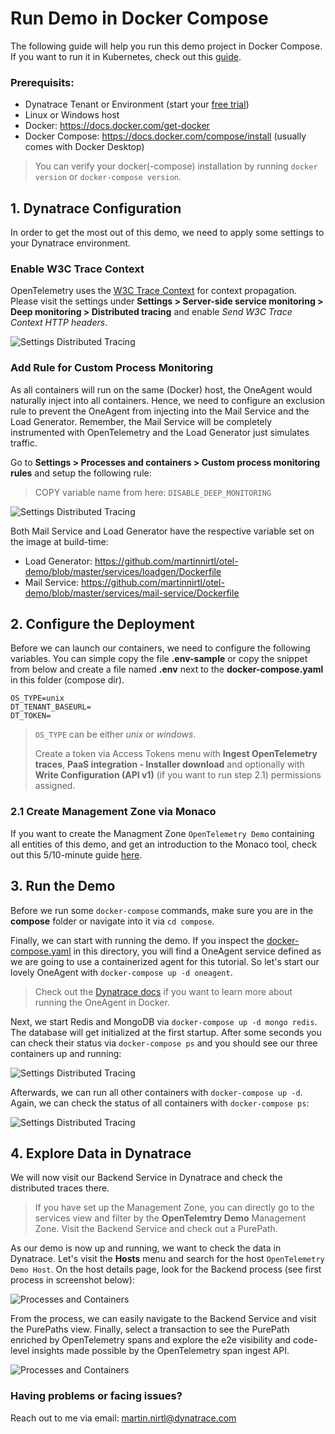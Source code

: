 # Run Demo in Docker Compose

The following guide will help you run this demo project in Docker Compose. If you want to run it in Kubernetes, check out this [guide](https://github.com/martinnirtl/otel-demo/tree/master/kubernetes).

### Prerequisits:

- Dynatrace Tenant or Environment (start your [free trial](https://www.dynatrace.com/trial/))
- Linux or Windows host
- Docker: https://docs.docker.com/get-docker
- Docker Compose: https://docs.docker.com/compose/install (usually comes with Docker Desktop)

> You can verify your docker(-compose) installation by running `docker version` or `docker-compose version`.

## 1. Dynatrace Configuration

In order to get the most out of this demo, we need to apply some settings to your Dynatrace environment.

### Enable W3C Trace Context

OpenTelemetry uses the [W3C Trace Context](https://www.w3.org/TR/trace-context) for context propagation. Please visit the settings under **Settings > Server-side service monitoring > Deep monitoring > Distributed tracing** and enable _Send W3C Trace Context HTTP headers_.

![Settings Distributed Tracing](https://raw.githubusercontent.com/martinnirtl/otel-demo/master/docs/img/settings-distributedtracing.png)

### Add Rule for Custom Process Monitoring

As all containers will run on the same (Docker) host, the OneAgent would naturally inject into all containers. Hence, we need to configure an exclusion rule to prevent the OneAgent from injecting into the Mail Service and the Load Generator. Remember, the Mail Service will be completely instrumented with OpenTelemetry and the Load Generator just simulates traffic.

Go to **Settings > Processes and containers > Custom process monitoring rules** and setup the following rule:

> COPY variable name from here: `DISABLE_DEEP_MONITORING`

![Settings Distributed Tracing](https://raw.githubusercontent.com/martinnirtl/otel-demo/master/docs/img/settings-customprocessmonitoringrules.png)

Both Mail Service and Load Generator have the respective variable set on the image at build-time:

- Load Generator: https://github.com/martinnirtl/otel-demo/blob/master/services/loadgen/Dockerfile
- Mail Service: https://github.com/martinnirtl/otel-demo/blob/master/services/mail-service/Dockerfile

## 2. Configure the Deployment

Before we can launch our containers, we need to configure the following variables. You can simple copy the file **.env-sample** or copy the snippet from below and create a file named **.env** next to the **docker-compose.yaml** in this folder (compose dir).

```env
OS_TYPE=unix
DT_TENANT_BASEURL=
DT_TOKEN=
```

> `OS_TYPE` can be either _unix_ or _windows_.
>
> Create a token via Access Tokens menu with **Ingest OpenTelemetry traces**, **PaaS integration - Installer download** and optionally with **Write Configuration (API v1)** (if you want to run step 2.1) permissions assigned.

### 2.1 Create Management Zone via Monaco

If you want to create the Managment Zone `OpenTelemetry Demo` containing all entities of this demo, and get an introduction to the Monaco tool, check out this 5/10-minute guide [here](https://github.com/martinnirtl/otel-demo/tree/master/monaco).

## 3. Run the Demo

Before we run some `docker-compose` commands, make sure you are in the **compose** folder or navigate into it via `cd compose`.

Finally, we can start with running the demo. If you inspect the [docker-compose.yaml](https://github.com/martinnirtl/otel-demo/blob/master/compose/docker-compose.yaml) in this directory, you will find a OneAgent service defined as we are going to use a containerized agent for this tutorial. So let's start our lovely OneAgent with `docker-compose up -d oneagent`.

> Check out the [Dynatrace docs](https://www.dynatrace.com/support/help/setup-and-configuration/setup-on-container-platforms/docker/set-up-dynatrace-oneagent-as-docker-container/) if you want to learn more about running the OneAgent in Docker.

Next, we start Redis and MongoDB via `docker-compose up -d mongo redis`. The database will get initialized at the first startup. After some seconds you can check their status via `docker-compose ps` and you should see our three containers up and running:

![Settings Distributed Tracing](https://raw.githubusercontent.com/martinnirtl/otel-demo/master/docs/img/dockercompose-ps-redismongo.png)

Afterwards, we can run all other containers with `docker-compose up -d`. Again, we can check the status of all containers with `docker-compose ps`:

![Settings Distributed Tracing](https://raw.githubusercontent.com/martinnirtl/otel-demo/master/docs/img/dockercompose-ps-all.png)

## 4. Explore Data in Dynatrace

We will now visit our Backend Service in Dynatrace and check the distributed traces there.

> If you have set up the Management Zone, you can directly go to the services view and filter by the **OpenTelemtry Demo** Management Zone. Visit the Backend Service and check out a PurePath.

As our demo is now up and running, we want to check the data in Dynatrace. Let's visit the **Hosts** menu and search for the host `OpenTelemetry Demo Host`. On the host details page, look for the Backend process (see first process in screenshot below):

![Processes and Containers](https://raw.githubusercontent.com/martinnirtl/otel-demo/master/docs/img/dt-processesandcontainers.png)

From the process, we can easily navigate to the Backend Service and visit the PurePaths view. Finally, select a transaction to see the PurePath enriched by OpenTelemetry spans and explore the e2e visibility and code-level insights made possible by the OpenTelemetry span ingest API.

![Processes and Containers](https://raw.githubusercontent.com/martinnirtl/otel-demo/master/docs/img/dt-purepath.png)

### Having problems or facing issues?

Reach out to me via email: [martin.nirtl@dynatrace.com](mailto:martin.nirtl@dynatrace.com)
